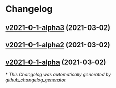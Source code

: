 # Changelog

## [v2021-0-1-alpha3](https://github.com/madeinoz67/cookiecutter-kicad-demo/tree/v2021-0-1-alpha3) (2021-03-02)

## [v2021-0-1-alpha2](https://github.com/madeinoz67/cookiecutter-kicad-demo/tree/v2021-0-1-alpha2) (2021-03-02)

## [v2021-0-1-alpha](https://github.com/madeinoz67/cookiecutter-kicad-demo/tree/v2021-0-1-alpha) (2021-03-02)



\* *This Changelog was automatically generated by [github_changelog_generator](https://github.com/github-changelog-generator/github-changelog-generator)*
